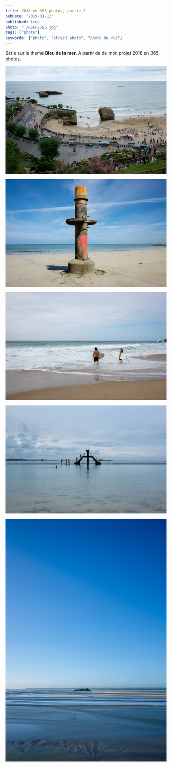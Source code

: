 ```yaml
---
title: 2018 en 365 photos, partie 2
pubDate: "2019-01-12"
published: true
photo: "./DSCF2395.jpg"
tags: ["photo"]
keywords: ["photo", "street photo", "photo de rue"]
---
```


Série sur le theme **Bleu de la mer**.
A partir de de mon projet 2018 en 365 photos.

![Photo](./DSCF2073.jpg)

![Photo](./DSCF8557-Modifier-2.jpg)

![Photo](./DSCF2395.jpg)

![Photo](./DSCF8636.jpg)

![Photo](./DSCF8487.jpg)
